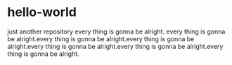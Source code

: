 # hello-world
just another repository
every thing is gonna be alright. every thing is gonna be alright.every thing is gonna be alright.every thing is gonna be alright.every thing is gonna be alright.every thing is gonna be alright.every thing is gonna be alright.
